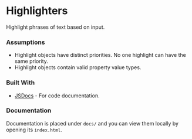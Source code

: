 # Highlighters

Highlight phrases of text based on input.

### Assumptions

* Highlight objects have distinct priorities. No one highlight can have the same priority.
* Highlight objects contain valid property value types.

### Built With

* [JSDocs](https://github.com/jsdoc3/jsdoc) - For code documentation.

### Documentation

Documentation is placed under `docs/` and you can view them locally by opening its `index.html`.

